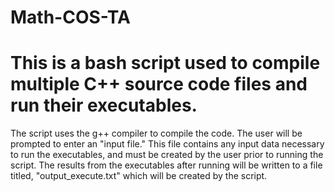 # Math-COS-TA
# This is a bash script used to compile multiple C++ source code files and run their executables.
The script uses the g++ compiler to compile the code.
The user will be prompted to enter an "input file." This file contains any input data necessary to run the executables, and must be created by the user prior to running the script.
The results from the executables after running will be written to a file titled, "output_execute.txt" which will be created by the script.
